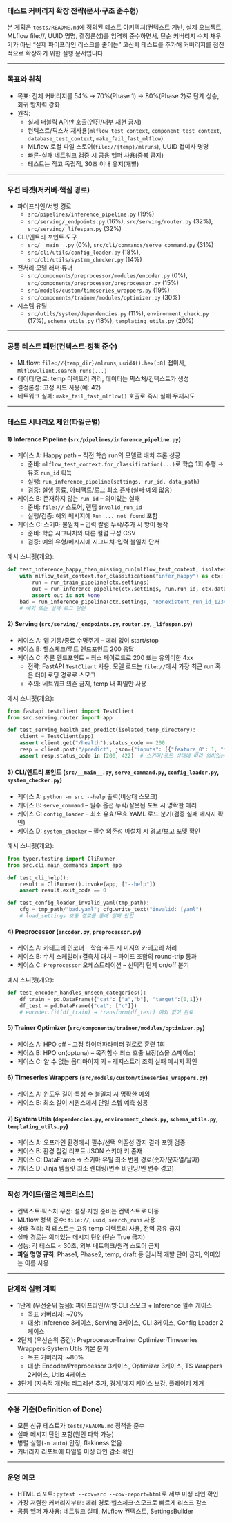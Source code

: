 ### 테스트 커버리지 확장 전략(문서·구조 준수형)

본 계획은 `tests/README.md`에 정의된 테스트 아키텍처(컨텍스트 기반, 실제 오브젝트, MLflow file://, UUID 명명, 결정론성)를 엄격히 준수하면서, 단순 커버리지 수치 채우기가 아닌 “실제 파이프라인 리스크를 줄이는” 고신뢰 테스트를 추가해 커버리지를 점진적으로 확장하기 위한 실행 문서입니다.

---

### 목표와 원칙
- 목표: 전체 커버리지를 54% → 70%(Phase 1) → 80%(Phase 2)로 단계 상승, 회귀 방지력 강화
- 원칙:
  - 실제 퍼블릭 API만 호출(엔진/내부 재현 금지)
  - 컨텍스트/픽스처 재사용(`mlflow_test_context`, `component_test_context`, `database_test_context`, `make_fail_fast_mlflow`)
  - MLflow 로컬 파일 스토어(`file://{temp}/mlruns`), UUID 접미사 명명
  - 빠른-실패 네트워크 검증 시 공용 헬퍼 사용(중복 금지)
  - 테스트는 작고 독립적, 30초 이내 유지(개별)

---

### 우선 타겟(저커버·핵심 경로)
- 파이프라인/서빙 경로
  - `src/pipelines/inference_pipeline.py` (19%)
  - `src/serving/_endpoints.py` (16%), `src/serving/router.py` (32%), `src/serving/_lifespan.py` (32%)
- CLI/엔트리 포인트·도구
  - `src/__main__.py` (0%), `src/cli/commands/serve_command.py` (31%)
  - `src/cli/utils/config_loader.py` (18%), `src/cli/utils/system_checker.py` (14%)
- 전처리·모델 래퍼·튜너
  - `src/components/preprocessor/modules/encoder.py` (0%), `src/components/preprocessor/preprocessor.py` (15%)
  - `src/models/custom/timeseries_wrappers.py` (19%)
  - `src/components/trainer/modules/optimizer.py` (30%)
- 시스템 유틸
  - `src/utils/system/dependencies.py` (11%), `environment_check.py` (17%), `schema_utils.py` (18%), `templating_utils.py` (20%)

---

### 공통 테스트 패턴(컨텍스트·정책 준수)
- MLflow: `file://{temp_dir}/mlruns`, `uuid4().hex[:8]` 접미사, `MlflowClient.search_runs(...)`
- 데이터/경로: temp 디렉토리 격리, 데이터는 픽스처/컨텍스트가 생성
- 결정론성: 고정 시드 사용(예: 42)
- 네트워크 실패: `make_fail_fast_mlflow()` 호출로 즉시 실패·무재시도

---

### 테스트 시나리오 제안(파일군별)

#### 1) Inference Pipeline (`src/pipelines/inference_pipeline.py`)
- 케이스 A: Happy path – 직전 학습 run의 모델로 배치 추론 성공
  - 준비: `mlflow_test_context.for_classification(...)`로 학습 1회 수행 → 유효 `run_id` 획득
  - 실행: `run_inference_pipeline(settings, run_id, data_path)`
  - 검증: 실행 종료, 아티팩트/로그 최소 존재(실패·예외 없음)
- 케이스 B: 존재하지 않는 `run_id` – 의미있는 실패
  - 준비: `file://` 스토어, 랜덤 `invalid_run_id`
  - 실행/검증: 예외 메시지에 `Run ... not found` 포함
- 케이스 C: 스키마 불일치 – 입력 칼럼 누락/추가 시 방어 동작
  - 준비: 학습 시그니처와 다른 컬럼 구성 CSV
  - 검증: 예외 유형/메시지에 시그니처-입력 불일치 단서

예시 스니펫(개요):
```python
def test_inference_happy_then_missing_run(mlflow_test_context, isolated_temp_directory):
    with mlflow_test_context.for_classification("infer_happy") as ctx:
        run = run_train_pipeline(ctx.settings)
        out = run_inference_pipeline(ctx.settings, run.run_id, ctx.data_path)
        assert out is not None
    bad = run_inference_pipeline(ctx.settings, "nonexistent_run_id_12345", ctx.data_path)
    # 예외 또는 실패 로그 단언
```

#### 2) Serving (`src/serving/_endpoints.py`, `router.py`, `_lifespan.py`)
- 케이스 A: 앱 기동/종료 수명주기 – 에러 없이 start/stop
- 케이스 B: 헬스체크/루트 엔드포인트 200 응답
- 케이스 C: 추론 엔드포인트 – 최소 페이로드로 200 또는 유의미한 4xx
  - 전략: FastAPI `TestClient` 사용, 모델 로드는 `file://`에서 가장 최근 run 혹은 더미 로딩 경로로 스모크
  - 주의: 네트워크 의존 금지, temp 내 파일만 사용

예시 스니펫(개요):
```python
from fastapi.testclient import TestClient
from src.serving.router import app

def test_serving_health_and_predict(isolated_temp_directory):
    client = TestClient(app)
    assert client.get("/health").status_code == 200
    resp = client.post("/predict", json={"inputs": [{"feature_0": 1, "feature_1": 0}]})
    assert resp.status_code in (200, 422)  # 스키마/로드 상태에 따라 의미있는 응답
```

#### 3) CLI/엔트리 포인트 (`src/__main__.py`, `serve_command.py`, `config_loader.py`, `system_checker.py`)
- 케이스 A: `python -m src --help` 출력(비상태 스모크)
- 케이스 B: `serve_command` – 필수 옵션 누락/잘못된 포트 시 명확한 에러
- 케이스 C: `config_loader` – 최소 유효/무효 YAML 로드 분기(검증 실패 메시지 확인)
- 케이스 D: `system_checker` – 필수 의존성 미설치 시 경고/보고 포맷 확인

예시 스니펫(개요):
```python
from typer.testing import CliRunner
from src.cli.main_commands import app

def test_cli_help():
    result = CliRunner().invoke(app, ["--help"]) 
    assert result.exit_code == 0

def test_config_loader_invalid_yaml(tmp_path):
    cfg = tmp_path/"bad.yaml"; cfg.write_text("invalid: [yaml")
    # load_settings 호출 경로를 통해 실패 단언
```

#### 4) Preprocessor (`encoder.py`, `preprocessor.py`)
- 케이스 A: 카테고리 인코더 – 학습·추론 시 미지의 카테고리 처리
- 케이스 B: 수치 스케일러+결측치 대치 – 파이프 조합의 round-trip 통과
- 케이스 C: `Preprocessor` 오케스트레이션 – 선택적 단계 on/off 분기

예시 스니펫(개요):
```python
def test_encoder_handles_unseen_categories():
    df_train = pd.DataFrame({"cat": ["a","b"], "target":[0,1]})
    df_test = pd.DataFrame({"cat": ["c"]})
    # encoder.fit(df_train) → transform(df_test) 예외 없이 완료
```

#### 5) Trainer Optimizer (`src/components/trainer/modules/optimizer.py`)
- 케이스 A: HPO off – 고정 하이퍼파라미터 경로로 훈련 1회
- 케이스 B: HPO on(optuna) – 목적함수 최소 호출 보장(스몰 스페이스)
- 케이스 C: 알 수 없는 옵티마이저 키 – 레지스트리 조회 실패 메시지 확인

#### 6) Timeseries Wrappers (`src/models/custom/timeseries_wrappers.py`)
- 케이스 A: 윈도우 길이·특성 수 불일치 시 명확한 예외
- 케이스 B: 최소 길이 시퀀스에서 단일 스텝 예측 성공

#### 7) System Utils (`dependencies.py`, `environment_check.py`, `schema_utils.py`, `templating_utils.py`)
- 케이스 A: 오프라인 환경에서 필수/선택 의존성 감지 결과 포맷 검증
- 케이스 B: 환경 점검 리포트 JSON 스키마 키 존재
- 케이스 C: DataFrame → 스키마 유틸 최소 변환 경로(숫자/문자열/날짜)
- 케이스 D: Jinja 템플릿 최소 렌더링(변수 바인딩/빈 변수 경고)

---

### 작성 가이드(짧은 체크리스트)
- 컨텍스트·픽스처 우선: 설정·자원 준비는 컨텍스트로 이동
- MLflow 정책 준수: `file://`, `uuid`, `search_runs` 사용
- 상태 격리: 각 테스트는 고유 temp 디렉토리 사용, 전역 공유 금지
- 실패 경로는 의미있는 메시지 단언(단순 True 금지)
- 성능: 각 테스트 < 30초, 외부 네트워크/원격 스토어 금지
- **파일 명명 규칙**: Phase1, Phase2, temp, draft 등 임시적 개발 단어 금지, 의미있는 이름 사용

---

### 단계적 실행 계획
- 1단계 (우선순위 높음): 파이프라인/서빙·CLI 스모크 + Inference 필수 케이스
  - 목표 커버리지: ~70%
  - 대상: Inference 3케이스, Serving 3케이스, CLI 3케이스, Config Loader 2케이스
- 2단계 (우선순위 중간): Preprocessor·Trainer Optimizer·Timeseries Wrappers·System Utils 기본 분기
  - 목표 커버리지: ~80%
  - 대상: Encoder/Preprocessor 3케이스, Optimizer 3케이스, TS Wrappers 2케이스, Utils 4케이스
- 3단계 (지속적 개선): 리그레션 추가, 경계/에지 케이스 보강, 플레이키 제거

---

### 수용 기준(Definition of Done)
- 모든 신규 테스트가 `tests/README.md` 정책을 준수
- 실패 메시지 단언 포함(원인 파악 가능)
- 병렬 실행(`-n auto`) 안정, flakiness 없음
- 커버리지 리포트에 파일별 미싱 라인 감소 확인

---

### 운영 메모
- HTML 리포트: `pytest --cov=src --cov-report=html`로 세부 미싱 라인 확인
- 가장 저렴한 커버리지부터: 에러 경로·헬스체크·스모크로 빠르게 리스크 감소
- 공통 헬퍼 재사용: 네트워크 실패, MLflow 컨텍스트, SettingsBuilder

